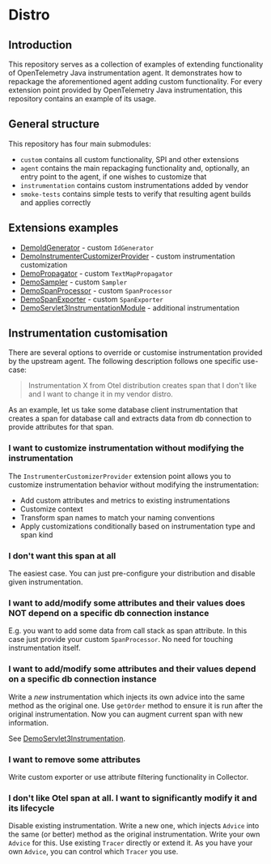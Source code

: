 # Distro

## Introduction

This repository serves as a collection of examples of extending functionality of OpenTelemetry Java instrumentation agent.
It demonstrates how to repackage the aforementioned agent adding custom functionality.
For every extension point provided by OpenTelemetry Java instrumentation, this repository contains an example of
its usage.

## General structure

This repository has four main submodules:

- `custom` contains all custom functionality, SPI and other extensions
- `agent` contains the main repackaging functionality and, optionally, an entry point to the agent, if one wishes to
  customize that
- `instrumentation` contains custom instrumentations added by vendor
- `smoke-tests` contains simple tests to verify that resulting agent builds and applies correctly

## Extensions examples

- [DemoIdGenerator](custom/src/main/java/com/example/javaagent/DemoIdGenerator.java) - custom `IdGenerator`
- [DemoInstrumenterCustomizerProvider](custom/src/main/java/com/example/javaagent/DemoInstrumenterCustomizerProvider.java) - custom instrumentation customization
- [DemoPropagator](custom/src/main/java/com/example/javaagent/DemoPropagator.java) - custom `TextMapPropagator`
- [DemoSampler](custom/src/main/java/com/example/javaagent/DemoSampler.java) - custom `Sampler`
- [DemoSpanProcessor](custom/src/main/java/com/example/javaagent/DemoSpanProcessor.java) - custom `SpanProcessor`
- [DemoSpanExporter](custom/src/main/java/com/example/javaagent/DemoSpanExporter.java) - custom `SpanExporter`
- [DemoServlet3InstrumentationModule](instrumentation/servlet-3/src/main/java/com/example/javaagent/instrumentation/DemoServlet3InstrumentationModule.java) - additional instrumentation

## Instrumentation customisation

There are several options to override or customise instrumentation provided by the upstream agent.
The following description follows one specific use-case:

> Instrumentation X from Otel distribution creates span that I don't like and I want to change it in my vendor distro.

As an example, let us take some database client instrumentation that creates a span for database call
and extracts data from db connection to provide attributes for that span.

### I want to customize instrumentation without modifying the instrumentation

The `InstrumenterCustomizerProvider` extension point allows you to customize instrumentation behavior without modifying the instrumentation:

- Add custom attributes and metrics to existing instrumentations
- Customize context
- Transform span names to match your naming conventions
- Apply customizations conditionally based on instrumentation type and span kind

### I don't want this span at all

The easiest case. You can just pre-configure your distribution and disable given instrumentation.

### I want to add/modify some attributes and their values does NOT depend on a specific db connection instance

E.g. you want to add some data from call stack as span attribute.
In this case just provide your custom `SpanProcessor`.
No need for touching instrumentation itself.

### I want to add/modify some attributes and their values depend on a specific db connection instance

Write a _new_ instrumentation which injects its own advice into the same method as the original one.
Use `getOrder` method to ensure it is run after the original instrumentation.
Now you can augment current span with new information.

See [DemoServlet3Instrumentation](instrumentation/servlet-3/src/main/java/com/example/javaagent/instrumentation/DemoServlet3Instrumentation.java).

### I want to remove some attributes

Write custom exporter or use attribute filtering functionality in Collector.

### I don't like Otel span at all. I want to significantly modify it and its lifecycle

Disable existing instrumentation.
Write a new one, which injects `Advice` into the same (or better) method as the original instrumentation.
Write your own `Advice` for this.
Use existing `Tracer` directly or extend it.
As you have your own `Advice`, you can control which `Tracer` you use.
